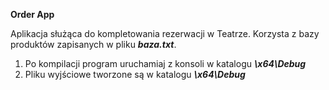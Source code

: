 **Order App**

Aplikacja służąca do kompletowania rezerwacji w Teatrze. Korzysta z bazy produktów zapisanych w pliku ***baza.txt***.

1. Po kompilacji program uruchamiaj z konsoli w katalogu ***\x64\Debug***
2. Pliku wyjściowe tworzone są w katalogu ***\x64\Debug***
